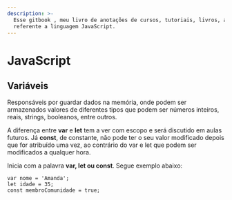 ```yaml
---
description: >-
  Esse gitbook , meu livro de anotações de cursos, tutoriais, livros, artigos
  referente a linguagem JavaScript.
---
```


# JavaScript

## **Variáveis**

Responsáveis por guardar dados na memória, onde podem ser armazenados valores de diferentes tipos que podem ser números inteiros, reais, strings, booleanos, entre outros.  
  
A diferença entre **var** e **let** tem a ver com escopo e será discutido em aulas futuros. Já **const**, de constante, não pode ter o seu valor modificado depois que for atribuído uma vez, ao contrário do var e let que podem ser modificados a qualquer hora.

Inicia com a palavra **var, let ou const**. Segue exemplo abaixo:

```text
var nome = 'Amanda';
let idade = 35;
const membroComunidade = true;
```

